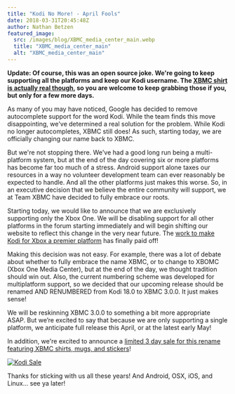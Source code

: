 ```yaml
---
title: "Kodi No More! - April Fools"
date: 2018-03-31T20:45:48Z
author: Nathan Betzen
featured_image:
  src: /images/blog/XBMC_media_center_main.webp
  title: "XBMC_media_center_main"
  alt: "XBMC_media_center_main"
---
```


**Update: Of course, this was an open source joke. We're going to keep supporting all the platforms and keep our Kodi username. The [XBMC shirt is actually real though](https://teespring.com/nextxbmcshirt#pid=374&cid=100046&sid=front), so you are welcome to keep grabbing those if you, but only for a few more days.**

As many of you may have noticed, Google has decided to remove autocomplete support for the word Kodi. While the team finds this move disappointing, we've determined a real solution for the problem. While Kodi no longer autocompletes, XBMC still does! As such, starting today, we are officially changing our name back to XBMC.

But we're not stopping there. We've had a good long run being a multi-platform system, but at the end of the day covering six or more platforms has become far too much of a stress. Android support alone taxes our resources in a way no volunteer development team can ever reasonably be expected to handle. And all the other platforms just makes this worse. So, in an executive decision that we believe the entire community will support, we at Team XBMC have decided to fully embrace our roots.

Starting today, we would like to announce that we are exclusively supporting only the Xbox One. We will be disabling support for all other platforms in the forum starting immediately and will begin shifting our website to reflect this change in the very near future. The [work to make Kodi for Xbox a premier platform](https://kodi.tv/article/kodi-xbox-one) has finally paid off!

Making this decision was not easy. For example, there was a lot of debate about whether to fully embrace the name XBMC, or to change to XBOMC (Xbox One Media Center), but at the end of the day, we thought tradition should win out. Also, the current numbering scheme was developed for multiplatform support, so we decided that our upcoming release should be renamed AND RENUMBERED from Kodi 18.0 to XBMC 3.0.0. It just makes sense!

We will be reskinning XBMC 3.0.0 to something a bit more appropriate ASAP. But we’re excited to say that because we are only supporting a single platform, we anticipate full release this April, or at the latest early May!

In addition, we're excited to announce a [limited 3 day sale for this rename featuring XBMC shirts, mugs, and stickers](https://teespring.com/nextxbmcshirt#pid=374&cid=100046&sid=front)!

[![Kodi Sale](https://kodi.tv/sites/default/files/styles/focal_point_preview/public/shirtback_0.webp?itok=2d4htCmH)](https://teespring.com/nextxbmcshirt#pid=374&cid=100046&sid=front)

Thanks for sticking with us all these years! And Android, OSX, iOS, and Linux... see ya later!
